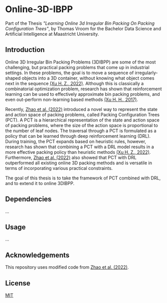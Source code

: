# Online-3D-IBPP

Part of the Thesis *"Learning Online 3d Irregular Bin Packing On Packing Configuration Trees"*, by Thomas Vroom for the Bachelor Data Science and Artificial Intelligence at Maastricht University.

## Introduction

Online 3D Irregular Bin Packing Problems (3DIBPP) are some of the most challenging, but practical packing problems that come up in industrial settings.
In these problems, the goal is to move a sequence of irregularly-shaped objects into a 3D container, without knowing what object comes next in the sequence [(Xu H. Z., 2022)](https://arxiv.org/abs/2006.14978).
Although this is classically a combinatorial optimization problem, research has shown that reinforcement learning can be used to effectively approximate bin packing problems, and even out-perform non-learning based methods [(Xu H. H., 2017)](https://arxiv.org/abs/1708.05930).

Recently, [Zhao et al. (2022)](https://openreview.net/forum?id=bfuGjlCwAq) introduced a novel way to represent the state and action space of packing problems, called Packing Configuration Trees (PCT).
A PCT is a hierarchical representation of the state and action space of packing problems, where the size of the action space is proportional to the number of leaf nodes.
The traversal through a PCT is formulated as a policy that can be learned through deep reinforcement learning (DRL).
During training, the PCT expands based on heuristic rules, however, research has shown that combining a PCT with a DRL model results in a more effective packing policy than heuristic methods [(Xu H. Z., 2022)](https://arxiv.org/abs/2212.02094).
Furthermore, [Zhao et al. (2022)](https://openreview.net/forum?id=bfuGjlCwAq) also showed that PCT with DRL outperformed all existing online 3D packing methods and is versatile in terms of incorporating various practical constraints.

The goal of this thesis is to take the framework of PCT combined with DRL, and to extend it to online 3DIBPP.

## Dependencies
...

## Usage
...

## Acknowledgements
This repository uses modified code from [Zhao et al. (2022)](https://github.com/alexfrom0815/Online-3D-BPP-PCT).

## License
[MIT](https://choosealicense.com/licenses/mit/)

